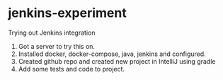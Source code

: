 # jenkins-experiment
Trying out Jenkins integration

1. Got a server to try this on.
2. Installed docker, docker-compose, java, jenkins and configured.
3. Created github repo and created new project in IntelliJ using gradle
4. Add some tests and code to project.
